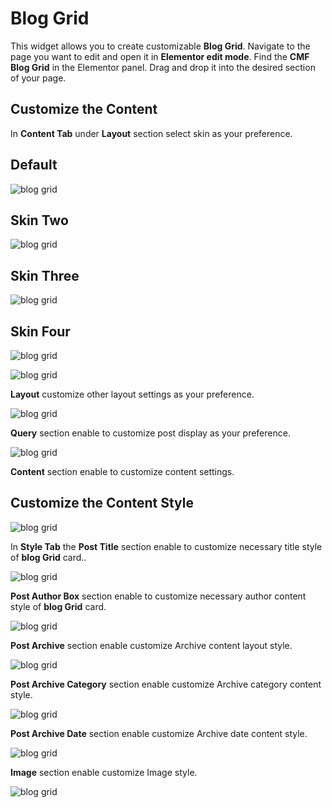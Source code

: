 # Blog Grid

This widget allows you to create customizable **Blog Grid**. Navigate to the page you want to edit and open it in **Elementor edit mode**. Find the **CMF Blog Grid** in the Elementor panel. Drag and drop it into the desired section of your page.

## Customize the Content

In **Content Tab** under **Layout** section select skin as your preference.

## Default
<p class="cmf--img-wrapper">
    <img src="/assets/framework/images/widgets/post-elements/blog-grid/blog_grid_1.png" alt="blog grid">
</p>

## Skin Two
<p class="cmf--img-wrapper">
    <img src="/assets/framework/images/widgets/post-elements/blog-grid/blog_grid_2.png" alt="blog grid">
</p>

## Skin Three
<p class="cmf--img-wrapper">
    <img src="/assets/framework/images/widgets/post-elements/blog-grid/blog_grid_3.png" alt="blog grid">
</p>

## Skin Four
<p class="cmf--img-wrapper">
    <img src="/assets/framework/images/widgets/post-elements/blog-grid/blog_grid_4.png" alt="blog grid">
</p>

<p class="cmf--img-wrapper">
    <img src="/assets/framework/images/widgets/post-elements/blog-grid/blog_grid_5.png" alt="blog grid">
</p>

**Layout** customize other layout settings as your preference.

<p class="cmf--img-wrapper">
    <img src="/assets/framework/images/widgets/post-elements/blog-grid/blog_grid_6.png" alt="blog grid">
</p>

**Query** section enable to customize post display as your preference.

<p class="cmf--img-wrapper">
    <img src="/assets/framework/images/widgets/post-elements/blog-grid/blog_grid_7.png" alt="blog grid">
</p>

**Content** section enable to customize content settings.

## Customize the Content Style

<p class="cmf--img-wrapper">
    <img src="/assets/framework/images/widgets/post-elements/blog-grid/blog_grid_8.png" alt="blog grid">
</p>

 In **Style Tab** the **Post Title** section enable to customize necessary title style of **blog Grid** card..    

<p class="cmf--img-wrapper">
    <img src="/assets/framework/images/widgets/post-elements/blog-grid/blog_grid_9.png" alt="blog grid">
</p>

**Post Author Box** section enable to customize necessary author content style of **blog Grid** card.    

<p class="cmf--img-wrapper">
    <img src="/assets/framework/images/widgets/post-elements/blog-grid/blog_grid_10.png" alt="blog grid">
</p>

**Post Archive** section enable customize Archive content layout style.

<p class="cmf--img-wrapper">
    <img src="/assets/framework/images/widgets/post-elements/blog-grid/blog_grid_11.png" alt="blog grid">
</p>

**Post Archive Category** section enable customize Archive category content style.

<p class="cmf--img-wrapper">
    <img src="/assets/framework/images/widgets/post-elements/blog-grid/blog_grid_12.png" alt="blog grid">
</p>

**Post Archive Date** section enable customize Archive date content style.

<p class="cmf--img-wrapper">
    <img src="/assets/framework/images/widgets/post-elements/blog-grid/blog_grid_13.png" alt="blog grid">
</p>

**Image** section enable customize Image style.

<p class="cmf--img-wrapper">
    <img src="/assets/framework/images/widgets/post-elements/blog-grid/blog_grid_14.png" alt="blog grid">
</p>


